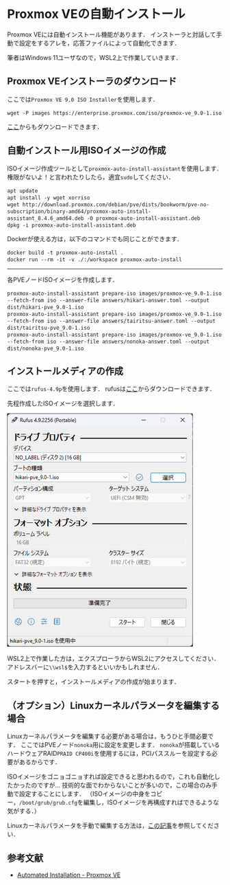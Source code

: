 # Proxmox VEの自動インストール

Proxmox VEには自動インストール機能があります．
インストーラと対話して手動で設定をするアレを，応答ファイルによって自動化できます．

筆者はWindows 11ユーザなので，WSL2上で作業していきます．

## Proxmox VEインストーラのダウンロード

ここでは`Proxmox VE 9.0 ISO Installer`を使用します．

```shell
wget -P images https://enterprise.proxmox.com/iso/proxmox-ve_9.0-1.iso
```

[ここ](https://www.proxmox.com/en/downloads/proxmox-virtual-environment/iso)からもダウンロードできます．

## 自動インストール用ISOイメージの作成

ISOイメージ作成ツールとして`proxmox-auto-install-assistant`を使用します．
権限がないよ！と言われたりしたら，適宜`sudo`してください．

```shell
apt update
apt install -y wget xorriso
wget http://download.proxmox.com/debian/pve/dists/bookworm/pve-no-subscription/binary-amd64/proxmox-auto-install-assistant_8.4.6_amd64.deb -O proxmox-auto-install-assistant.deb
dpkg -i proxmox-auto-install-assistant.deb
```

Dockerが使える方は，以下のコマンドでも同じことができます．

```shell
docker build -t proxmox-auto-install .
docker run --rm -it -v ./:/workspace proxmox-auto-install
```

---

各PVEノードISOイメージを作成します．

```shell
proxmox-auto-install-assistant prepare-iso images/proxmox-ve_9.0-1.iso --fetch-from iso --answer-file answers/hikari-answer.toml --output dist/hikari-pve_9.0-1.iso
proxmox-auto-install-assistant prepare-iso images/proxmox-ve_9.0-1.iso --fetch-from iso --answer-file answers/tairitsu-answer.toml --output dist/tairitsu-pve_9.0-1.iso
proxmox-auto-install-assistant prepare-iso images/proxmox-ve_9.0-1.iso --fetch-from iso --answer-file answers/nonoka-answer.toml --output dist/nonoka-pve_9.0-1.iso
```

## インストールメディアの作成

ここでは`rufus-4.9p`を使用します．
rufusは[ここ](https://rufus.ie/ja/)からダウンロードできます．

先程作成したISOイメージを選択します．

![](./docs/rufus.png)

WSL2上で作業した方は，エクスプローラからWSL2にアクセスしてください．
アドレスバーに`\\wsl$`を入力するといいかもしれません．

スタートを押すと，インストールメディアの作成が始まります．

## （オプション）Linuxカーネルパラメータを編集する場合

Linuxカーネルパラメータを編集する必要がある場合は，もうひと手間必要です．
ここではPVEノード`nonoka`用に設定を変更します．
`nonoka`が搭載しているハードウェアRAID`PRAID CP400i`を使用するには，PCIパススルーを設定する必要があるからです．

ISOイメージをゴニョゴニョすれば設定できると思われるので，これも自動化したかったのですが...
技術的な面でわからないことが多いので，この場合のみ手動で設定することにします．
（ISOイメージの中身をコピー，`/boot/grub/grub.cfg`を編集し，ISOイメージを再構成すればできるような気がする．）

Linuxカーネルパラメータを手動で編集する方法は，[この記事](https://k4u.jp/blog/solve-l2-l3-cache-error/)を参照してください．

## 参考文献

- [Automated Installation - Proxmox VE](https://pve.proxmox.com/wiki/Automated_Installation)

